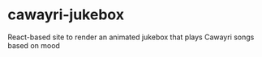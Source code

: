 # cawayri-jukebox
React-based site to render an animated jukebox that plays Cawayri songs based on mood
